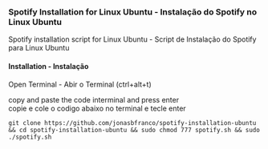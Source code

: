 ### Spotify Installation for Linux Ubuntu - Instalação do Spotify no Linux Ubuntu

Spotify installation script for Linux Ubuntu - Script de Instalação do Spotify para Linux Ubuntu  

#### Installation - Instalação

 Open Terminal - Abir o Terminal (ctrl+alt+t)
 
 copy and paste the code interminal and press enter  
 copie e cole o codigo abaixo no terminal e tecle enter
  
  
    git clone https://github.com/jonasbfranco/spotify-installation-ubuntu && cd spotify-installation-ubuntu && sudo chmod 777 spotify.sh && sudo ./spotify.sh



